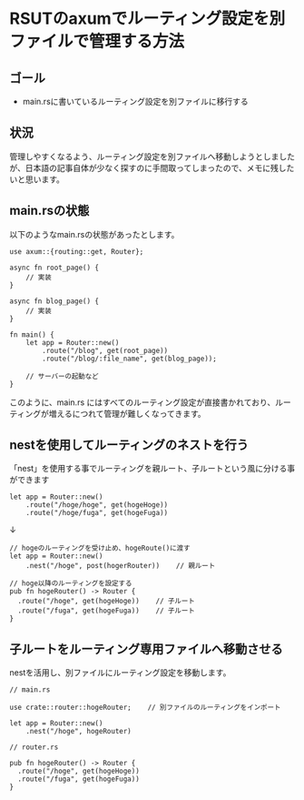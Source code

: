 # RSUTのaxumでルーティング設定を別ファイルで管理する方法

## ゴール
- main.rsに書いているルーティング設定を別ファイルに移行する

## 状況
管理しやすくなるよう、ルーティング設定を別ファイルへ移動しようとしましたが、日本語の記事自体が少なく探すのに手間取ってしまったので、メモに残したいと思います。

## main.rsの状態

以下のようなmain.rsの状態があったとします。

```
use axum::{routing::get, Router};

async fn root_page() {
    // 実装
}

async fn blog_page() {
    // 実装
}

fn main() {
    let app = Router::new()
        .route("/blog", get(root_page))
        .route("/blog/:file_name", get(blog_page));

    // サーバーの起動など
}
```

このように、main.rs にはすべてのルーティング設定が直接書かれており、ルーティングが増えるにつれて管理が難しくなってきます。

## nestを使用してルーティングのネストを行う

「nest」を使用する事でルーティングを親ルート、子ルートという風に分ける事ができます

```
let app = Router::new()
    .route("/hoge/hoge", get(hogeHoge))
    .route("/hoge/fuga", get(hogeFuga))
```

↓

```
// hogeのルーティングを受け止め、hogeRoute()に渡す
let app = Router::new()
    .nest("/hoge", post(hogerRouter))    // 親ルート

// hoge以降のルーティングを設定する
pub fn hogeRouter() -> Router {
  .route("/hoge", get(hogeHoge))    // 子ルート
  .route("/fuga", get(hogeFuga))    // 子ルート
}
```

## 子ルートをルーティング専用ファイルへ移動させる

nestを活用し、別ファイルにルーティング設定を移動します。

```
// main.rs

use crate::router::hogeRouter;    // 別ファイルのルーティングをインポート

let app = Router::new()
    .nest("/hoge", hogeRouter)
```

```
// router.rs

pub fn hogeRouter() -> Router {
  .route("/hoge", get(hogeHoge))
  .route("/fuga", get(hogeFuga))
}
``` 